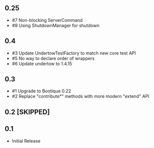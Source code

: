 ## 0.25

* #7 Non-blocking ServerCommand
* #8 Using ShutdownManager for shutdown

## 0.4

* #3 Update UndertowTestFactory to match new core test API
* #5 No way to declare order of wrappers
* #6 Update undertow to 1.4.15

## 0.3

* #1 Upgrade to Bootique 0.22
* #2 Replace "contribute*" methods with more modern "extend" API

## 0.2 [SKIPPED]

## 0.1

* Initial Release
